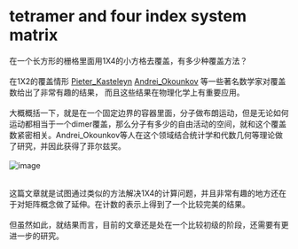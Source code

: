 # tetramer and four index system matrix
在一个长方形的栅格里面用1X4的小方格去覆盖，有多少种覆盖方法？<br/><br/>
在1X2的覆盖情形
[Pieter_Kasteleyn](https://en.wikipedia.org/wiki/Pieter_Kasteleyn)
[Andrei_Okounkov](https://en.wikipedia.org/wiki/Andrei_Okounkov)
等一些著名数学家对覆盖数给出了非常有趣的结果，
而且这些结果在物理化学上有重要应用。<br /><br/>
大概概括一下，就是在一个固定边界的容器里面，分子做布朗运动，但是无论如何运动都相当于一个dimer覆盖，那么分子有多少的自由活动的空间，就和这个覆盖数紧密相关。Andrei_Okounkov等人在这个领域结合统计学和代数几何等理论做了研究，并因此获得了菲尔兹奖。 <br/><br/>
 ![image](https://github.com/huih1984/tetramer-and-four-index-matrix/blob/master/dimer.png)
 <br/><br/>
 
这篇文章就是试图通过类似的方法解决1X4的计算问题，并且非常有趣的地方还在于对矩阵概念做了延伸。在计数的表示上得到了一个比较完美的结果。<br/><br/>
但虽然如此，就结果而言，目前的文章还是处在一个比较初级的阶段，还需要有更进一步的研究。
